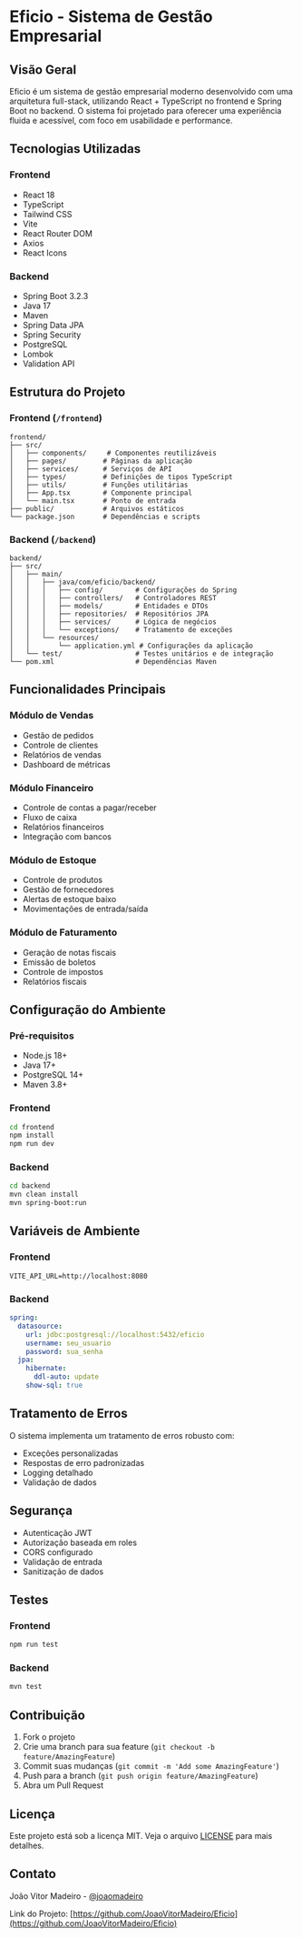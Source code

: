 # Eficio - Sistema de Gestão Empresarial

## Visão Geral
Eficio é um sistema de gestão empresarial moderno desenvolvido com uma arquitetura full-stack, utilizando React + TypeScript no frontend e Spring Boot no backend. O sistema foi projetado para oferecer uma experiência fluida e acessível, com foco em usabilidade e performance.

## Tecnologias Utilizadas

### Frontend
- React 18
- TypeScript
- Tailwind CSS
- Vite
- React Router DOM
- Axios
- React Icons

### Backend
- Spring Boot 3.2.3
- Java 17
- Maven
- Spring Data JPA
- Spring Security
- PostgreSQL
- Lombok
- Validation API

## Estrutura do Projeto

### Frontend (`/frontend`)
```
frontend/
├── src/
│   ├── components/     # Componentes reutilizáveis
│   ├── pages/         # Páginas da aplicação
│   ├── services/      # Serviços de API
│   ├── types/         # Definições de tipos TypeScript
│   ├── utils/         # Funções utilitárias
│   ├── App.tsx        # Componente principal
│   └── main.tsx       # Ponto de entrada
├── public/            # Arquivos estáticos
└── package.json       # Dependências e scripts
```

### Backend (`/backend`)
```
backend/
├── src/
│   ├── main/
│   │   ├── java/com/eficio/backend/
│   │   │   ├── config/        # Configurações do Spring
│   │   │   ├── controllers/   # Controladores REST
│   │   │   ├── models/        # Entidades e DTOs
│   │   │   ├── repositories/  # Repositórios JPA
│   │   │   ├── services/      # Lógica de negócios
│   │   │   └── exceptions/    # Tratamento de exceções
│   │   └── resources/
│   │       └── application.yml # Configurações da aplicação
│   └── test/                  # Testes unitários e de integração
└── pom.xml                    # Dependências Maven
```

## Funcionalidades Principais

### Módulo de Vendas
- Gestão de pedidos
- Controle de clientes
- Relatórios de vendas
- Dashboard de métricas

### Módulo Financeiro
- Controle de contas a pagar/receber
- Fluxo de caixa
- Relatórios financeiros
- Integração com bancos

### Módulo de Estoque
- Controle de produtos
- Gestão de fornecedores
- Alertas de estoque baixo
- Movimentações de entrada/saída

### Módulo de Faturamento
- Geração de notas fiscais
- Emissão de boletos
- Controle de impostos
- Relatórios fiscais

## Configuração do Ambiente

### Pré-requisitos
- Node.js 18+
- Java 17+
- PostgreSQL 14+
- Maven 3.8+

### Frontend
```bash
cd frontend
npm install
npm run dev
```

### Backend
```bash
cd backend
mvn clean install
mvn spring-boot:run
```

## Variáveis de Ambiente

### Frontend
```env
VITE_API_URL=http://localhost:8080
```

### Backend
```yaml
spring:
  datasource:
    url: jdbc:postgresql://localhost:5432/eficio
    username: seu_usuario
    password: sua_senha
  jpa:
    hibernate:
      ddl-auto: update
    show-sql: true
```

## Tratamento de Erros

O sistema implementa um tratamento de erros robusto com:

- Exceções personalizadas
- Respostas de erro padronizadas
- Logging detalhado
- Validação de dados

## Segurança

- Autenticação JWT
- Autorização baseada em roles
- CORS configurado
- Validação de entrada
- Sanitização de dados

## Testes

### Frontend
```bash
npm run test
```

### Backend
```bash
mvn test
```

## Contribuição

1. Fork o projeto
2. Crie uma branch para sua feature (`git checkout -b feature/AmazingFeature`)
3. Commit suas mudanças (`git commit -m 'Add some AmazingFeature'`)
4. Push para a branch (`git push origin feature/AmazingFeature`)
5. Abra um Pull Request

## Licença

Este projeto está sob a licença MIT. Veja o arquivo [LICENSE](LICENSE) para mais detalhes.

## Contato

João Vitor Madeiro - [@joaomadeiro](https://github.com/joaomadeiro)

Link do Projeto: [https://github.com/JoaoVitorMadeiro/Eficio](https://github.com/JoaoVitorMadeiro/Eficio) 